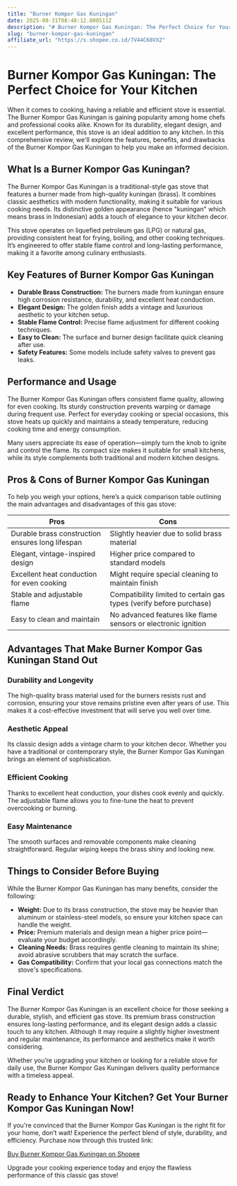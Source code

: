 ```yaml
---
title: "Burner Kompor Gas Kuningan"
date: 2025-08-31T08:48:12.800511Z
description: "# Burner Kompor Gas Kuningan: The Perfect Choice for Your Kitchen..."
slug: "burner-kompor-gas-kuningan"
affiliate_url: "https://s.shopee.co.id/7V44C68VX2"
---
```

# Burner Kompor Gas Kuningan: The Perfect Choice for Your Kitchen

When it comes to cooking, having a reliable and efficient stove is essential. The Burner Kompor Gas Kuningan is gaining popularity among home chefs and professional cooks alike. Known for its durability, elegant design, and excellent performance, this stove is an ideal addition to any kitchen. In this comprehensive review, we'll explore the features, benefits, and drawbacks of the Burner Kompor Gas Kuningan to help you make an informed decision.

## What Is a Burner Kompor Gas Kuningan?

The Burner Kompor Gas Kuningan is a traditional-style gas stove that features a burner made from high-quality kuningan (brass). It combines classic aesthetics with modern functionality, making it suitable for various cooking needs. Its distinctive golden appearance (hence "kuningan" which means brass in Indonesian) adds a touch of elegance to your kitchen decor.

This stove operates on liquefied petroleum gas (LPG) or natural gas, providing consistent heat for frying, boiling, and other cooking techniques. It’s engineered to offer stable flame control and long-lasting performance, making it a favorite among culinary enthusiasts.

## Key Features of Burner Kompor Gas Kuningan

- **Durable Brass Construction:** The burners made from kuningan ensure high corrosion resistance, durability, and excellent heat conduction.
- **Elegant Design:** The golden finish adds a vintage and luxurious aesthetic to your kitchen setup.
- **Stable Flame Control:** Precise flame adjustment for different cooking techniques.
- **Easy to Clean:** The surface and burner design facilitate quick cleaning after use.
- **Safety Features:** Some models include safety valves to prevent gas leaks.

## Performance and Usage

The Burner Kompor Gas Kuningan offers consistent flame quality, allowing for even cooking. Its sturdy construction prevents warping or damage during frequent use. Perfect for everyday cooking or special occasions, this stove heats up quickly and maintains a steady temperature, reducing cooking time and energy consumption.

Many users appreciate its ease of operation—simply turn the knob to ignite and control the flame. Its compact size makes it suitable for small kitchens, while its style complements both traditional and modern kitchen designs.

## Pros & Cons of Burner Kompor Gas Kuningan

To help you weigh your options, here’s a quick comparison table outlining the main advantages and disadvantages of this gas stove:

| Pros | Cons |
| --- | --- |
| Durable brass construction ensures long lifespan | Slightly heavier due to solid brass material |
| Elegant, vintage-inspired design | Higher price compared to standard models |
| Excellent heat conduction for even cooking | Might require special cleaning to maintain finish |
| Stable and adjustable flame | Compatibility limited to certain gas types (verify before purchase) |
| Easy to clean and maintain | No advanced features like flame sensors or electronic ignition |

## Advantages That Make Burner Kompor Gas Kuningan Stand Out

### Durability and Longevity

The high-quality brass material used for the burners resists rust and corrosion, ensuring your stove remains pristine even after years of use. This makes it a cost-effective investment that will serve you well over time.

### Aesthetic Appeal

Its classic design adds a vintage charm to your kitchen decor. Whether you have a traditional or contemporary style, the Burner Kompor Gas Kuningan brings an element of sophistication.

### Efficient Cooking

Thanks to excellent heat conduction, your dishes cook evenly and quickly. The adjustable flame allows you to fine-tune the heat to prevent overcooking or burning.

### Easy Maintenance

The smooth surfaces and removable components make cleaning straightforward. Regular wiping keeps the brass shiny and looking new.

## Things to Consider Before Buying

While the Burner Kompor Gas Kuningan has many benefits, consider the following:

- **Weight:** Due to its brass construction, the stove may be heavier than aluminum or stainless-steel models, so ensure your kitchen space can handle the weight.
- **Price:** Premium materials and design mean a higher price point—evaluate your budget accordingly.
- **Cleaning Needs:** Brass requires gentle cleaning to maintain its shine; avoid abrasive scrubbers that may scratch the surface.
- **Gas Compatibility:** Confirm that your local gas connections match the stove's specifications.

## Final Verdict

The Burner Kompor Gas Kuningan is an excellent choice for those seeking a durable, stylish, and efficient gas stove. Its premium brass construction ensures long-lasting performance, and its elegant design adds a classic touch to any kitchen. Although it may require a slightly higher investment and regular maintenance, its performance and aesthetics make it worth considering.

Whether you’re upgrading your kitchen or looking for a reliable stove for daily use, the Burner Kompor Gas Kuningan delivers quality performance with a timeless appeal.

## Ready to Enhance Your Kitchen? Get Your Burner Kompor Gas Kuningan Now!

If you're convinced that the Burner Kompor Gas Kuningan is the right fit for your home, don’t wait! Experience the perfect blend of style, durability, and efficiency. Purchase now through this trusted link:

[Buy Burner Kompor Gas Kuningan on Shopee](https://s.shopee.co.id/7V44C68VX2)

Upgrade your cooking experience today and enjoy the flawless performance of this classic gas stove!